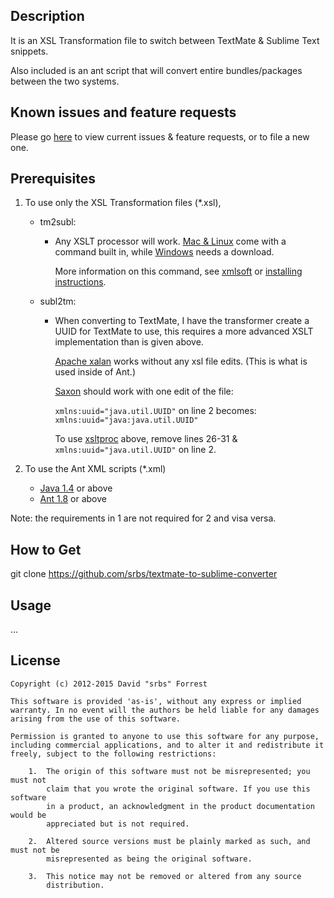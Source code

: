 Description
-----------

It is an XSL Transformation file to switch between TextMate & Sublime Text snippets.

Also included is an ant script that will convert entire bundles/packages between the two systems.


Known issues and feature requests
---------------------------------

Please go [here](https://github.com/srbs/textmate-to-sublime-converter/issues) to view current issues & feature requests, or to file a new one.


Prerequisites
-------------

1. To use only the XSL Transformation files (*.xsl),
	* tm2subl:
		*	Any XSLT processor will work. [Mac & Linux][xsltproc] come with a command built in,
			while [Windows][xsltproc-win] needs a download.
			
			More information on this command, see [xmlsoft][xmlsoft]
			or [installing instructions][install-xslt].
	* subl2tm:
		*	When converting to TextMate, I have the transformer create a UUID for TextMate to use,
			this requires a more advanced XSLT implementation than is given above.
			
			[Apache xalan][xalan] works without any
			xsl file edits. (This is what is used inside of Ant.)
			
			[Saxon][saxon] should work with one edit of the file:
			
			`xmlns:uuid="java.util.UUID"`
			on line 2 becomes:
			`xmlns:uuid="java:java.util.UUID"`
			
			To use [xsltproc](#tm2subl) above, remove lines 26-31 & `xmlns:uuid="java.util.UUID"` on line 2.
			
			

2. To use the Ant XML scripts (*.xml)
	* [Java 1.4][java] or above
	* [Ant 1.8][ant] or above
	
Note: the requirements in 1 are not required for 2 and visa versa.


How to Get
----------

git clone https://github.com/srbs/textmate-to-sublime-converter


Usage
-----

...


License
-------

	Copyright (c) 2012-2015 David "srbs" Forrest
	
	This software is provided 'as-is', without any express or implied
	warranty. In no event will the authors be held liable for any damages
	arising from the use of this software.
	
	Permission is granted to anyone to use this software for any purpose,
	including commercial applications, and to alter it and redistribute it
	freely, subject to the following restrictions:
	
		1.	The origin of this software must not be misrepresented; you must not
			claim that you wrote the original software. If you use this software
			in a product, an acknowledgment in the product documentation would be
			appreciated but is not required.
	
		2.	Altered source versions must be plainly marked as such, and must not be
			misrepresented as being the original software.
	
		3.	This notice may not be removed or altered from any source
			distribution.


[xalan]: http://xml.apache.org/xalan-j/getstarted.html "Apache Xalan"
[saxon]: http://saxon.sourceforge.net/ "Saxon"
[xsltproc]: http://xmlsoft.org/xslt/xsltproc.html "XSLT proc"
[xsltproc-win]: http://www.zlatkovic.com/libxml.en.html "XSLT for Windows"

[xmlsoft]: http://xmlsoft.org/ "LibXML2"
[install-xslt]: http://www.sagehill.net/docbookxsl/InstallingAProcessor.html "Installing xsltproc"

[ant]: http://ant.apache.org/ "Apache Ant"
[java]: http://www.oracle.com/technetwork/java/javase/downloads/index.html "Java"
